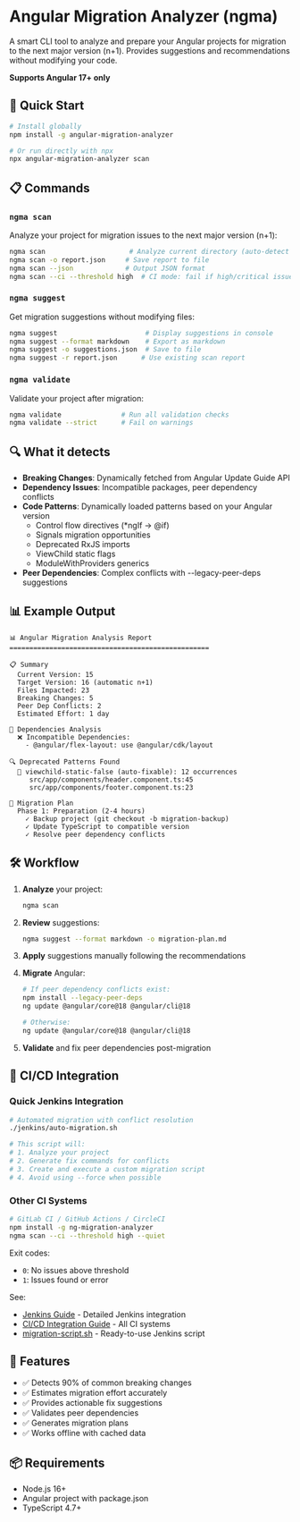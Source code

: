 # Angular Migration Analyzer (ngma)

A smart CLI tool to analyze and prepare your Angular projects for migration to the next major version (n+1). Provides suggestions and recommendations without modifying your code.

**Supports Angular 17+ only**

## 🚀 Quick Start

```bash
# Install globally
npm install -g angular-migration-analyzer

# Or run directly with npx
npx angular-migration-analyzer scan
```

## 📋 Commands

### `ngma scan`
Analyze your project for migration issues to the next major version (n+1):

```bash
ngma scan                     # Analyze current directory (auto-detect version)
ngma scan -o report.json     # Save report to file
ngma scan --json             # Output JSON format
ngma scan --ci --threshold high  # CI mode: fail if high/critical issues found
```

### `ngma suggest`
Get migration suggestions without modifying files:

```bash
ngma suggest                      # Display suggestions in console
ngma suggest --format markdown    # Export as markdown
ngma suggest -o suggestions.json  # Save to file
ngma suggest -r report.json      # Use existing scan report
```

### `ngma validate`
Validate your project after migration:

```bash
ngma validate               # Run all validation checks
ngma validate --strict      # Fail on warnings
```

## 🔍 What it detects

- **Breaking Changes**: Dynamically fetched from Angular Update Guide API
- **Dependency Issues**: Incompatible packages, peer dependency conflicts  
- **Code Patterns**: Dynamically loaded patterns based on your Angular version
  - Control flow directives (*ngIf → @if)
  - Signals migration opportunities
  - Deprecated RxJS imports
  - ViewChild static flags
  - ModuleWithProviders generics
- **Peer Dependencies**: Complex conflicts with --legacy-peer-deps suggestions

## 📊 Example Output

```
📊 Angular Migration Analysis Report
==================================================

📋 Summary
  Current Version: 15
  Target Version: 16 (automatic n+1)
  Files Impacted: 23
  Breaking Changes: 5
  Peer Dep Conflicts: 2
  Estimated Effort: 1 day

🔗 Dependencies Analysis
  ❌ Incompatible Dependencies:
    - @angular/flex-layout: use @angular/cdk/layout
    
🔍 Deprecated Patterns Found
  🔧 viewchild-static-false (auto-fixable): 12 occurrences
     src/app/components/header.component.ts:45
     src/app/components/footer.component.ts:23
     
📝 Migration Plan
  Phase 1: Preparation (2-4 hours)
    ✓ Backup project (git checkout -b migration-backup)
    ✓ Update TypeScript to compatible version
    ✓ Resolve peer dependency conflicts
```

## 🛠️ Workflow

1. **Analyze** your project:
   ```bash
   ngma scan
   ```

2. **Review** suggestions:
   ```bash
   ngma suggest --format markdown -o migration-plan.md
   ```

3. **Apply** suggestions manually following the recommendations

4. **Migrate** Angular:
   ```bash
   # If peer dependency conflicts exist:
   npm install --legacy-peer-deps
   ng update @angular/core@18 @angular/cli@18
   
   # Otherwise:
   ng update @angular/core@18 @angular/cli@18
   ```

5. **Validate** and fix peer dependencies post-migration

## 🚀 CI/CD Integration

### Quick Jenkins Integration

```bash
# Automated migration with conflict resolution
./jenkins/auto-migration.sh

# This script will:
# 1. Analyze your project
# 2. Generate fix commands for conflicts
# 3. Create and execute a custom migration script
# 4. Avoid using --force when possible
```

### Other CI Systems

```bash
# GitLab CI / GitHub Actions / CircleCI
npm install -g ng-migration-analyzer
ngma scan --ci --threshold high --quiet
```

Exit codes:
- `0`: No issues above threshold
- `1`: Issues found or error

See:
- [Jenkins Guide](jenkins/JENKINS_GUIDE.md) - Detailed Jenkins integration
- [CI/CD Integration Guide](CI_CD_INTEGRATION.md) - All CI systems
- [migration-script.sh](jenkins/migration-script.sh) - Ready-to-use Jenkins script

## 🎯 Features

- ✅ Detects 90% of common breaking changes
- ✅ Estimates migration effort accurately
- ✅ Provides actionable fix suggestions
- ✅ Validates peer dependencies
- ✅ Generates migration plans
- ✅ Works offline with cached data

## 📦 Requirements

- Node.js 16+
- Angular project with package.json
- TypeScript 4.7+